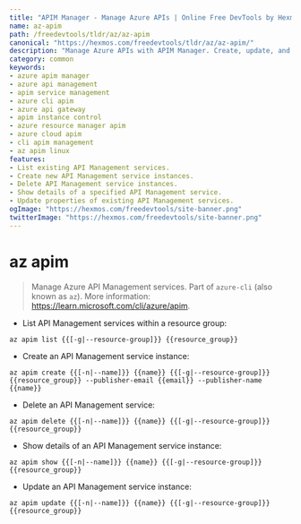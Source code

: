 ```yaml
---
title: "APIM Manager - Manage Azure APIs | Online Free DevTools by Hexmos"
name: az-apim
path: /freedevtools/tldr/az/az-apim
canonical: "https://hexmos.com/freedevtools/tldr/az/az-apim/"
description: "Manage Azure APIs with APIM Manager. Create, update, and delete API Management service instances using the command line. Free online tool, no registration required."
category: common
keywords:
- azure apim manager
- azure api management
- apim service management
- azure cli apim
- azure api gateway
- apim instance control
- azure resource manager apim
- azure cloud apim
- cli apim management
- az apim linux
features:
- List existing API Management services.
- Create new API Management service instances.
- Delete API Management service instances.
- Show details of a specified API Management service.
- Update properties of existing API Management services.
ogImage: "https://hexmos.com/freedevtools/site-banner.png"
twitterImage: "https://hexmos.com/freedevtools/site-banner.png"
---
```


# az apim

> Manage Azure API Management services.
> Part of `azure-cli` (also known as `az`).
> More information: <https://learn.microsoft.com/cli/azure/apim>.

- List API Management services within a resource group:

`az apim list {{[-g|--resource-group]}} {{resource_group}}`

- Create an API Management service instance:

`az apim create {{[-n|--name]}} {{name}} {{[-g|--resource-group]}} {{resource_group}} --publisher-email {{email}} --publisher-name {{name}}`

- Delete an API Management service:

`az apim delete {{[-n|--name]}} {{name}} {{[-g|--resource-group]}} {{resource_group}}`

- Show details of an API Management service instance:

`az apim show {{[-n|--name]}} {{name}} {{[-g|--resource-group]}} {{resource_group}}`

- Update an API Management service instance:

`az apim update {{[-n|--name]}} {{name}} {{[-g|--resource-group]}} {{resource_group}}`
